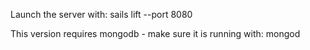 Launch the server with:
	sails lift --port 8080

This version requires mongodb - make sure it is running with:
	mongod